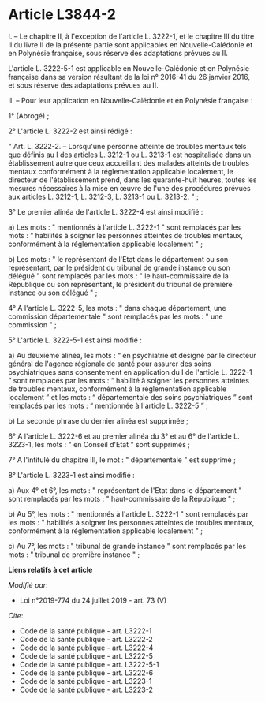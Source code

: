 # Article L3844-2

I. – Le chapitre II, à l'exception de l'article L. 3222-1, et le chapitre III du titre II du livre II de la présente partie
sont applicables en Nouvelle-Calédonie et en Polynésie française, sous réserve des adaptations prévues au II.

L'article L. 3222-5-1 est applicable en Nouvelle-Calédonie et en Polynésie française dans sa version résultant de la loi n°
2016-41 du 26 janvier 2016, et sous réserve des adaptations prévues au II.

II. – Pour leur application en Nouvelle-Calédonie et en Polynésie française :

1° (Abrogé) ;

2° L'article L. 3222-2 est ainsi rédigé :

" Art. L. 3222-2. – Lorsqu'une personne atteinte de troubles mentaux tels que définis au I des articles L. 3212-1 ou L.
3213-1 est hospitalisée dans un établissement autre que ceux accueillant des malades atteints de troubles mentaux
conformément à la réglementation applicable localement, le directeur de l'établissement prend, dans les quarante-huit heures,
toutes les mesures nécessaires à la mise en œuvre de l'une des procédures prévues aux articles L. 3212-1, L. 3212-3, L.
3213-1 ou L. 3213-2. " ;

3° Le premier alinéa de l'article L. 3222-4 est ainsi modifié :

a) Les mots : " mentionnés à l'article L. 3222-1 " sont remplacés par les mots : " habilités à soigner les personnes
atteintes de troubles mentaux, conformément à la réglementation applicable localement " ;

b) Les mots : " le représentant de l'Etat dans le département ou son représentant, par le président du tribunal de grande
instance ou son délégué " sont remplacés par les mots : " le haut-commissaire de la République ou son représentant, le
président du tribunal de première instance ou son délégué " ;

4° A l'article L. 3222-5, les mots : " dans chaque département, une commission départementale " sont remplacés par les mots :
" une commission " ;

5° L'article L. 3222-5-1 est ainsi modifié :

a) Au deuxième alinéa, les mots : “ en psychiatrie et désigné par le directeur général de l'agence régionale de santé pour
assurer des soins psychiatriques sans consentement en application du I de l'article L. 3222-1 ” sont remplacés par les mots :
“ habilité à soigner les personnes atteintes de troubles mentaux, conformément à la réglementation applicable localement ” et
les mots : “ départementale des soins psychiatriques ” sont remplacés par les mots : “ mentionnée à l'article L. 3222-5 ” ;

b) La seconde phrase du dernier alinéa est supprimée ;

6° A l'article L. 3222-6 et au premier alinéa du 3° et au 6° de l'article L. 3223-1, les mots : " en Conseil d'Etat " sont
supprimés ;

7° A l'intitulé du chapitre III, le mot : " départementale " est supprimé ;

8° L'article L. 3223-1 est ainsi modifié :

a) Aux 4° et 6°, les mots : " représentant de l'Etat dans le département " sont remplacés par les mots : " haut-commissaire
de la République " ;

b) Au 5°, les mots : " mentionnés à l'article L. 3222-1 " sont remplacés par les mots : " habilités à soigner les personnes
atteintes de troubles mentaux, conformément à la réglementation applicable localement " ;

c) Au 7°, les mots : " tribunal de grande instance " sont remplacés par les mots : " tribunal de première instance " ;

**Liens relatifs à cet article**

_Modifié par_:

  - Loi n°2019-774 du 24 juillet 2019 - art. 73 (V)

_Cite_:

  - Code de la santé publique - art. L3222-1
  - Code de la santé publique - art. L3222-2
  - Code de la santé publique - art. L3222-4
  - Code de la santé publique - art. L3222-5
  - Code de la santé publique - art. L3222-5-1
  - Code de la santé publique - art. L3222-6
  - Code de la santé publique - art. L3223-1
  - Code de la santé publique - art. L3223-2
